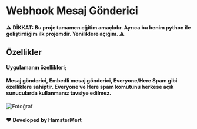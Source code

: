 # Webhook Mesaj Gönderici
#### ⚠ **DİKKAT**: Bu proje tamamen eğitim amaçlıdır. Ayrıca bu benim python ile geliştirdiğim ilk projemdir. Yeniliklere açığım. ⚠ 

## Özellikler
#### Uygulamanın özellikleri;
#### Mesaj gönderici, Embedli mesaj gönderici, Everyone/Here Spam gibi özelliklere sahiptir. Everyone ve Here spam komutunu herkese açık sunucularda kullanmanız tavsiye edilmez.

![Fotoğraf](https://cdn.discordapp.com/attachments/1254404131733508098/1267214557492023327/image.png?ex=66a7f906&is=66a6a786&hm=512b8d32a304939ada504d043a4e76ffea28dbf5e1ca0793a9de18d68d9e2ba1&)

#### ❤️ Developed by HamsterMert